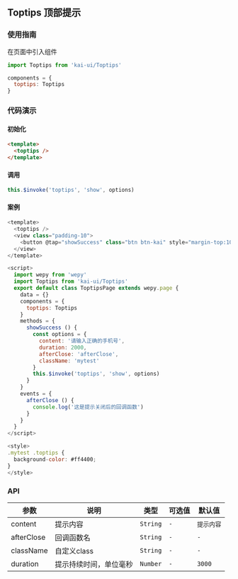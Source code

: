 ## Toptips 顶部提示

### 使用指南
在页面中引入组件
```javascript
import Toptips from 'kai-ui/Toptips'

components = {
  toptips: Toptips
}
```

### 代码演示

#### 初始化

```html
<template>
  <toptips />
</template>
```

#### 调用
```javascript
this.$invoke('toptips', 'show', options)
```

#### 案例
```javascript
<template>
  <toptips />
  <view class="padding-10">
    <button @tap="showSuccess" class="btn btn-kai" style="margin-top:100px">点击弹出toptips</button>
  </view>
</template>

<script>
  import wepy from 'wepy'
  import Toptips from 'kai-ui/Toptips'
  export default class ToptipsPage extends wepy.page {
    data = {}
    components = {
      toptips: Toptips
    }
    methods = {
      showSuccess () {
        const options = {
          content: '请输入正确的手机号',
          duration: 2000,
          afterClose: 'afterClose',
          className: 'mytest'
        }
        this.$invoke('toptips', 'show', options)
      }
    }
    events = {
      afterClose () {
        console.log('这是提示关闭后的回调函数')
      }
    }
  }
</script>

<style>
.mytest .toptips {
  background-color: #ff4400;
}
</style>
```

### API

| 参数 | 说明 | 类型 | 可选值 | 默认值 |
|---------------------|----------------------------|-----------|-----------|-------------|
| content | 提示内容 | `String` |`-` | `提示内容` |
| afterClose | 回调函数名 | `String` |`-` | `-` |
| className | 自定义class | `String` |`-` | `-` |
| duration | 提示持续时间，单位毫秒 | `Number` |`-` | `3000` |

